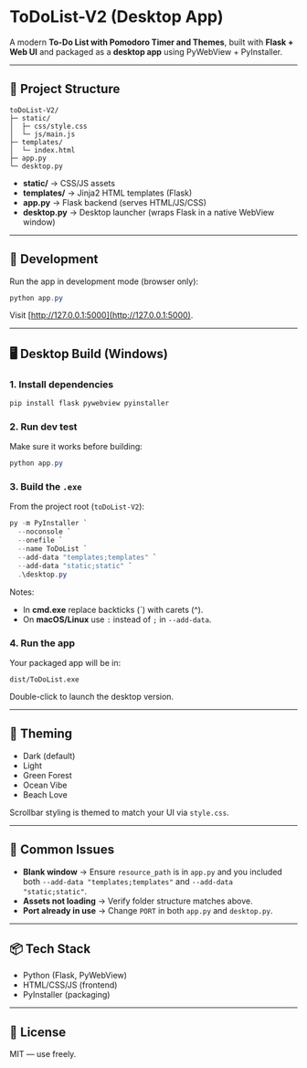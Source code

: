 
# ToDoList-V2 (Desktop App)

A modern **To-Do List with Pomodoro Timer and Themes**, built with **Flask + Web UI** and packaged as a **desktop app** using PyWebView + PyInstaller.

---

## 📂 Project Structure

```
toDoList-V2/
├─ static/
│  ├─ css/style.css
│  └─ js/main.js
├─ templates/
│  └─ index.html
├─ app.py
└─ desktop.py
```

- **static/** → CSS/JS assets  
- **templates/** → Jinja2 HTML templates (Flask)  
- **app.py** → Flask backend (serves HTML/JS/CSS)  
- **desktop.py** → Desktop launcher (wraps Flask in a native WebView window)

---

## 🚀 Development

Run the app in development mode (browser only):

```powershell
python app.py
```

Visit [http://127.0.0.1:5000](http://127.0.0.1:5000).

---

## 🖥️ Desktop Build (Windows)

### 1. Install dependencies

```powershell
pip install flask pywebview pyinstaller
```

### 2. Run dev test

Make sure it works before building:

```powershell
python app.py
```

### 3. Build the `.exe`

From the project root (`toDoList-V2`):

```powershell
py -m PyInstaller `
  --noconsole `
  --onefile `
  --name ToDoList `
  --add-data "templates;templates" `
  --add-data "static;static" `
  .\desktop.py
```

Notes:
- In **cmd.exe** replace backticks (\`) with carets (^).  
- On **macOS/Linux** use `:` instead of `;` in `--add-data`.

### 4. Run the app

Your packaged app will be in:

```
dist/ToDoList.exe
```

Double-click to launch the desktop version.

---

## 🎨 Theming

- Dark (default)  
- Light  
- Green Forest  
- Ocean Vibe  
- Beach Love  

Scrollbar styling is themed to match your UI via `style.css`.

---

## 🔧 Common Issues

- **Blank window** → Ensure `resource_path` is in `app.py` and you included both `--add-data "templates;templates"` and `--add-data "static;static"`.  
- **Assets not loading** → Verify folder structure matches above.  
- **Port already in use** → Change `PORT` in both `app.py` and `desktop.py`.  

---

## 📦 Tech Stack

- Python (Flask, PyWebView)  
- HTML/CSS/JS (frontend)  
- PyInstaller (packaging)  

---

## 📝 License

MIT — use freely.

